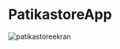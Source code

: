 # PatikastoreApp
![patikastoreekran](https://github.com/ozgurulas98/PatikastoreApp/assets/61289141/79406a3b-85dc-4b0d-ae74-7d399c65ae31)
